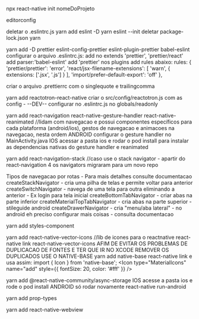 npx react-native init nomeDoProjeto

editorconfig

deletar o .eslintrc.js
yarn add eslint -D
yarn eslint --init
deletar package-lock.json
yarn

yarn add -D prettier eslint-config-prettier eslint-plugin-prettier babel-eslint
configurar o arquivo .eslintrc.js:
  add no extends 'prettier', 'prettier/react'
  add parser:'babel-eslint'
  add 'prettier' nos plugins
  add rules abaixo:
  rules: {
      'prettier/prettier': 'error',
      'react/jsx-filename-extensions': [
        'warn',
        {
          extensions: ['.jsx', '.js']
        }
      ],
      'import/prefer-default-export': 'off'
    },

criar o arquivo .prettierrc com o singlequote e trailingcomma

yarn add reactotron-react-native
criar o src/config/reactotron.js com as config - --DEV-- configurar no .eslintrc.js no globals/readonly

yarn add react-navigation react-native-gesture-handler react-native-reanimated
//lidam com navegacao e possui componentes específicos para cada plataforma (android/ios), gestos de navegacao e animacoes na navegacao, nesta ordem
ANDROID configurar o gesture handler no MainActivity.java
IOS acessar a pasta ios e rodar o pod install para instalar as dependencias nativas do gesture handler e reanimated

yarn add react-navigation-stack //caso use o stack navigator - apartir do react-navigation 4 os navigators migraram para um novo repo

Tipos de navegacao por rotas - Para mais detalhes consulte documentacao
createStackNavigator - cria uma pilha de telas e permite voltar para anterior
createSwitchNavigator - navega de uma tela para outra eliminando a anterior - Ex login para tela inicial
createBottomTabNavigator - criar abas na parte inferior
createMaterialTopTabNavigator - cria abas na parte superior - stileguide android
createDrawerNavigator - cria "menu/aba lateral" - no android eh preciso configurar mais coisas - consulta documentacao

yarn add styles-component

yarn add react-native-vector-icons //lib de icones para o reactnative
react-native link react-native-vector-icons
AFIM DE EVITAR OS PROBLEMAS DE DUPLICACAO DE FONTES E TER QUE IR NO XCODE REMOVER OS DUPLICADOS USE O NATIVE-BASE
yarn add native-base
react-native link
e usa assim:
import { Icon } from 'native-base';
<Icon type="MaterialIcons" name="add" style={{ fontSize: 20, color: '#fff' }} />

yarn add @react-native-community/async-storage
IOS acesse a pasta ios e rode o pod install
ANDROID só rodar novamente react-native run-android

yarn add prop-types

yarn add react-native-webview
